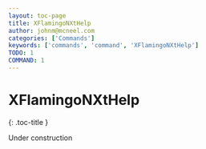 ```yaml
---
layout: toc-page
title: XFlamingoNXtHelp
author: johnm@mcneel.com
categories: ['Commands']
keywords: ['commands', 'command', 'XFlamingoNXtHelp']
TODO: 1
COMMAND: 1
---
```



# XFlamingoNXtHelp
{: .toc-title }

Under construction
